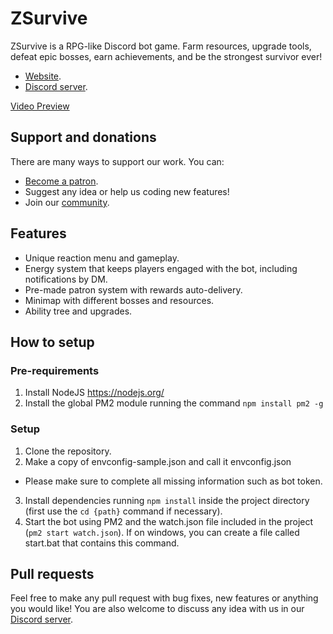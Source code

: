 # ZSurvive

ZSurvive is a RPG-like Discord bot game. Farm resources, upgrade tools, defeat epic bosses, earn achievements, and be
the strongest survivor ever!

* [Website](https://zsurvive.xyz/).
* [Discord server](https://discord.gg/asdcd7F).

[Video Preview](https://www.youtube.com/watch?v=lurRwfjhUpM)

## Support and donations
There are many ways to support our work. You can:
* [Become a patron](https://www.patreon.com/zsurvive).
* Suggest any idea or help us coding new features!
* Join our [community](https://discord.gg/asdcd7F).

## Features
* Unique reaction menu and gameplay.
* Energy system that keeps players engaged with the bot, including notifications by DM.
* Pre-made patron system with rewards auto-delivery.
* Minimap with different bosses and resources.
* Ability tree and upgrades.

## How to setup
### Pre-requirements
1. Install NodeJS https://nodejs.org/
2. Install the global PM2 module running the command `npm install pm2 -g`

### Setup
1. Clone the repository.
2. Make a copy of envconfig-sample.json and call it envconfig.json
* Please make sure to complete all missing information such as bot token.
3. Install dependencies running `npm install` inside the project directory (first use the `cd {path}` command if necessary).
4. Start the bot using PM2 and the watch.json file included in the project (`pm2 start watch.json`). If on windows, you can create a file called start.bat that contains this command.

## Pull requests
Feel free to make any pull request with bug fixes, new features or anything you would like! You are also welcome to discuss any idea with us in our [Discord server](https://discord.gg/asdcd7F).
